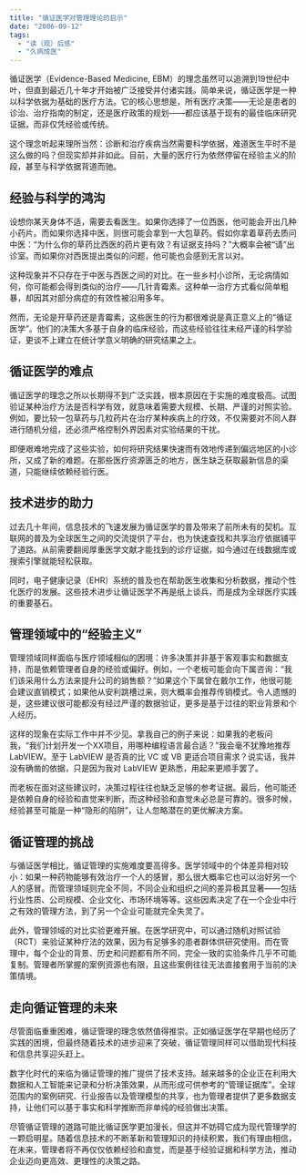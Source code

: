 ```yaml
---
title: "循证医学对管理理论的启示"
date: "2006-09-12"
tags: 
  - "读（观）后感"
  - "久病成医"
---
```


循证医学（Evidence-Based Medicine, EBM）的理念虽然可以追溯到19世纪中叶，但直到最近几十年才开始被广泛接受并付诸实践。简单来说，循证医学是一种以科学依据为基础的医疗方法。它的核心思想是，所有医疗决策——无论是患者的诊治、治疗指南的制定，还是医疗政策的规划——都应该基于现有的最佳临床研究证据，而非仅凭经验或传统。  

这个理念听起来理所当然：诊断和治疗疾病当然需要科学依据，难道医生平时不是这么做的吗？但现实却并非如此。目前，大量的医疗行为依然停留在经验主义的阶段，甚至与科学依据背道而驰。  

## 经验与科学的鸿沟  

设想你某天身体不适，需要去看医生。如果你选择了一位西医，他可能会开出几种小药片。而如果你选择中医，则很可能会拿到一大包草药。假如你拿着草药去质问中医：“为什么你的草药比西医的药片更有效？有证据支持吗？”大概率会被“请”出诊室。而如果你对西医提出类似的问题，他可能也会感到无言以对。  

这种现象并不只存在于中医与西医之间的对比。在一些乡村小诊所，无论病情如何，你可能都会得到类似的治疗——几针青霉素。这种单一治疗方式看似简单粗暴，却因其对部分病症的有效性被沿用多年。  

然而，无论是开草药还是青霉素，这些医生的行为都很难说是真正意义上的“循证医学”。他们的决策大多基于自身的临床经验，而这些经验往往未经严谨的科学验证，更谈不上建立在统计学意义明确的研究结果之上。  

## 循证医学的难点  

循证医学的理念之所以长期得不到广泛实践，根本原因在于实施的难度极高。试图验证某种治疗方法是否科学有效，就意味着需要大规模、长期、严谨的对照实验。例如，要比较一包草药与几粒药片在治疗某种疾病上的疗效，不仅需要对不同人群进行随机分组，还必须严格控制外界因素对实验结果的干扰。  

即便艰难地完成了这些实验，如何将研究结果快速而有效地传递到偏远地区的小诊所，又成了新的难题。在那些医疗资源匮乏的地方，医生缺乏获取最新信息的渠道，只能继续依赖经验行医。  

## 技术进步的助力  

过去几十年间，信息技术的飞速发展为循证医学的普及带来了前所未有的契机。互联网的普及为全球医生之间的交流提供了平台，也为快速查找和共享治疗依据铺平了道路。从前需要翻阅厚重医学文献才能找到的诊疗证据，如今通过在线数据库或搜索引擎就能轻松获取。  

同时，电子健康记录（EHR）系统的普及也在帮助医生收集和分析数据，推动个性化医疗的发展。这些技术进步让循证医学不再是纸上谈兵，而是成为全球医疗实践的重要基石。  


## 管理领域中的“经验主义”  

管理领域同样面临与医疗领域相似的困境：许多决策并非基于客观事实和数据支持，而是依赖管理者自身的经验或偏好。例如，一个老板可能会向下属咨询：“我们该采用什么方法来提升公司的销售额？”如果这个下属曾在戴尔工作，他很可能会建议直销模式；如果他从安利跳槽过来，则大概率会推荐传销模式。令人遗憾的是，这些建议很可能都没有经过严谨的数据验证，更多是基于过往的职业背景和个人经历。  

这样的现象在实际工作中并不少见。拿我自己的例子来说：如果我的老板问我，“我们计划开发一个XX项目，用哪种编程语言最合适？”我会毫不犹豫地推荐 LabVIEW。至于 LabVIEW 是否真的比 VC 或 VB 更适合项目需求？说实话，我并没有确凿的依据，只是因为我对 LabVIEW 更熟悉，用起来更顺手罢了。  

而老板在面对这些建议时，决策过程往往也缺乏足够的参考证据。最后，他可能还是依赖自身的经验和直觉来判断，而这种经验和直觉未必总是可靠的。很多时候，经验甚至可能是一种“隐形的陷阱”，让人忽略潜在的更优解决方案。

## 循证管理的挑战  

与循证医学相比，循证管理的实施难度要高得多。医学领域中的个体差异相对较小：如果一种药物能够有效治疗一个人的感冒，那么很大概率它也可以治好另一个人的感冒。而管理领域则完全不同，不同企业和组织之间的差异极其显著——包括行业性质、公司规模、企业文化、市场环境等等。这些因素决定了在一个企业中行之有效的管理方法，到了另一个企业可能就完全失灵了。  

此外，管理领域的对比实验更难开展。在医学研究中，可以通过随机对照试验（RCT）来验证某种疗法的效果，因为有足够多的患者群体供研究使用。而在管理中，每个企业的背景、历史和问题都有所不同，完全一致的实验条件几乎不可能复制。管理者所掌握的案例资源也有限，且这些案例往往无法直接套用于当前的决策情境。

## 走向循证管理的未来  

尽管面临重重困难，循证管理的理念依然值得推崇。正如循证医学在早期也经历了实践的困境，但最终随着技术的进步迎来了突破，循证管理同样可以借助现代科技和信息共享迎头赶上。  

数字化时代的来临为循证管理的推广提供了技术支持。越来越多的企业正在利用大数据和人工智能来记录和分析决策效果，从而形成可供参考的“管理证据库”。全球范围内的案例研究、行业报告以及管理模型的共享，也为管理者提供了更多数据支持，让他们可以基于事实和科学推断而非单纯的经验做出决策。  

尽管循证管理的道路可能比循证医学更加漫长，但这并不妨碍它成为现代管理学的一颗启明星。随着信息技术的不断革新和管理知识的持续积累，我们有理由相信，在未来，管理者将不再仅仅依赖经验和直觉，而是基于经验证据和科学方法，推动企业迈向更高效、更理性的决策之路。
